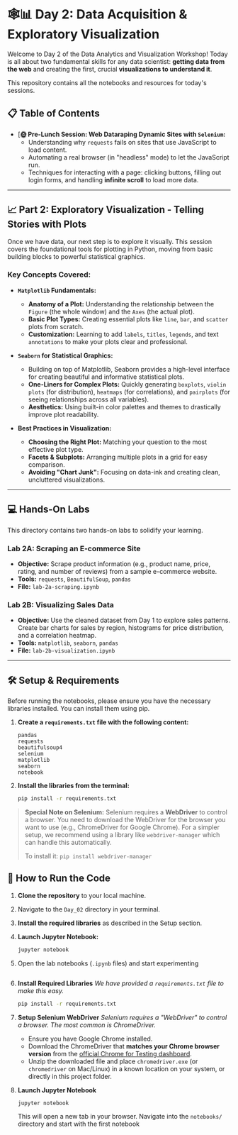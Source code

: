 # 🕸️📊 Day 2: Data Acquisition & Exploratory Visualization

Welcome to Day 2 of the Data Analytics and Visualization Workshop! Today is all about two fundamental skills for any data scientist: **getting data from the web** and creating the first, crucial **visualizations to understand it**.

This repository contains all the notebooks and resources for today's sessions.

## 📋 Table of Contents

*   [**🌞 Pre-Lunch Session: Web Dataraping Dynamic Sites with `Selenium`:**
    *   Understanding why `requests` fails on sites that use JavaScript to load content.
    *   Automating a real browser (in "headless" mode) to let the JavaScript run.
    *   Techniques for interacting with a page: clicking buttons, filling out login forms, and handling **infinite scroll** to load more data.

---

## 📈 Part 2: Exploratory Visualization - Telling Stories with Plots

Once we have data, our next step is to explore it visually. This session covers the foundational tools for plotting in Python, moving from basic building blocks to powerful statistical graphics.

### Key Concepts Covered:

*   **`Matplotlib` Fundamentals:**
    *   **Anatomy of a Plot:** Understanding the relationship between the `Figure` (the whole window) and the `Axes` (the actual plot).
    *   **Basic Plot Types:** Creating essential plots like `line`, `bar`, and `scatter` plots from scratch.
    *   **Customization:** Learning to add `labels`, `titles`, `legends`, and text `annotations` to make your plots clear and professional.

*   **`Seaborn` for Statistical Graphics:**
    *   Building on top of Matplotlib, Seaborn provides a high-level interface for creating beautiful and informative statistical plots.
    *   **One-Liners for Complex Plots:** Quickly generating `boxplots`, `violin plots` (for distribution), `heatmaps` (for correlations), and `pairplots` (for seeing relationships across all variables).
    *   **Aesthetics:** Using built-in color palettes and themes to drastically improve plot readability.

*   **Best Practices in Visualization:**
    *   **Choosing the Right Plot:** Matching your question to the most effective plot type.
    *   **Facets & Subplots:** Arranging multiple plots in a grid for easy comparison.
    *   **Avoiding "Chart Junk":** Focusing on data-ink and creating clean, uncluttered visualizations.

---

## 💻 Hands-On Labs

This directory contains two hands-on labs to solidify your learning.

###  Lab 2A: Scraping an E-commerce Site
*   **Objective:** Scrape product information (e.g., product name, price, rating, and number of reviews) from a sample e-commerce website.
*   **Tools:** `requests`, `BeautifulSoup`, `pandas`
*   **File:** `lab-2a-scraping.ipynb`

### Lab 2B: Visualizing Sales Data
*   **Objective:** Use the cleaned dataset from Day 1 to explore sales patterns. Create bar charts for sales by region, histograms for price distribution, and a correlation heatmap.
*   **Tools:** `matplotlib`, `seaborn`, `pandas`
*   **File:** `lab-2b-visualization.ipynb`

---

## 🛠️ Setup & Requirements

Before running the notebooks, please ensure you have the necessary libraries installed. You can install them using pip.

1.  **Create a `requirements.txt` file with the following content:**
    ```
    pandas
    requests
    beautifulsoup4
    selenium
    matplotlib
    seaborn
    notebook
    ```

2.  **Install the libraries from the terminal:**
    ```bash
    pip install -r requirements.txt
    ```

> **Special Note on Selenium:**
> Selenium requires a **WebDriver** to control a browser. You need to download the WebDriver for the browser you want to use (e.g., ChromeDriver for Google Chrome). For a simpler setup, we recommend using a library like `webdriver-manager` which can handle this automatically.
>
> To install it: `pip install webdriver-manager`

## 🚀 How to Run the Code

1.  **Clone the repository** to your local machine.
2.  Navigate to the `Day_02` directory in your terminal.
3.  **Install the required libraries** as described in the Setup section.
4.  **Launch Jupyter Notebook:**
    ```bash
    jupyter notebook
    ```
5.  Open the lab notebooks (`.ipynb` files) and start experimenting
    ```

3.  **Install Required Libraries**
    *We have provided a `requirements.txt` file to make this easy.*
    ```bash
    pip install -r requirements.txt
    ```

4.  **Setup Selenium WebDriver**
    *Selenium requires a "WebDriver" to control a browser. The most common is ChromeDriver.*
    - Ensure you have Google Chrome installed.
    - Download the ChromeDriver that **matches your Chrome browser version** from the [official Chrome for Testing dashboard](https://googlechromelabs.github.io/chrome-for-testing/).
    - Unzip the downloaded file and place `chromedriver.exe` (or `chromedriver` on Mac/Linux) in a known location on your system, or directly in this project folder.

5.  **Launch Jupyter Notebook**
    ```bash
    jupyter notebook
    ```
    This will open a new tab in your browser. Navigate into the `notebooks/` directory and start with the first notebook
